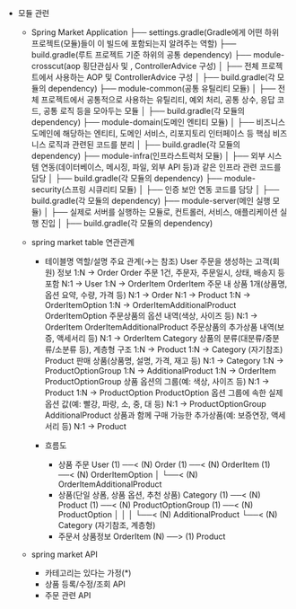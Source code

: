 * 모듈 관련

  * Spring Market Application
      ├── settings.gradle(Gradle에게 어떤 하위 프로젝트(모듈)들이 이 빌드에 포함되는지 알려주는 역할)
      ├── build.gradle(루트 프로젝트 기준 하위의 공통 dependency)
      ├── module-crosscut(aop 횡단관심사 및 , ControllerAdvice 구성)
      │ ├── 전체 프로젝트에서 사용하는 AOP 및 ControllerAdvice 구성
      │ ├── build.gradle(각 모듈의 dependency)
      ├── module-common(공통 유틸리티 모듈)
      │ ├── 전체 프로젝트에서 공통적으로 사용하는 유틸리티, 예외 처리, 공통 상수, 응답 코드, 공통 로직 등을 모아두는 모듈
      │ ├── build.gradle(각 모듈의 dependency)
      ├── module-domain(도메인 엔티티 모듈)
      │ ├── 비즈니스 도메인에 해당하는 엔티티, 도메인 서비스, 리포지토리 인터페이스 등 핵심 비즈니스 로직과 관련된 코드를 분리
      │ ├── build.gradle(각 모듈의 dependency)
      ├── module-infra(인프라스트럭처 모듈)
      │ ├── 외부 시스템 연동(데이터베이스, 메시징, 파일, 외부 API 등)과 같은 인프라 관련 코드를 담당
      │ ├── build.gradle(각 모듈의 dependency)
      ├── module-security(스프링 시큐리티 모듈)
      │ ├── 인증 보안 연동 코드를 담당
      │ ├── build.gradle(각 모듈의 dependency)
      ├── module-server(메인 실행 모듈)
      │ ├── 실제로 서버를 실행하는 모듈로, 컨트롤러, 서비스, 애플리케이션 실행 진입
      │ ├── build.gradle(각 모듈의 dependency)

  * spring market table 연관관계
    * 테이블명	                    역할/설명	                                                주요 관계(→는 참조)
      User	                        주문을 생성하는 고객(회원) 정보	                            1:N → Order
      Order	                        주문  1건, 주문자, 주문일시, 상태, 배송지 등 포함	                N:1 → User
                                                                                            1:N → OrderItem
      OrderItem	                    주문 내 상품 1개(상품명, 옵션 요약, 수량, 가격 등)	            N:1 → Order
                                                                                            N:1 → Product
                                                                                            1:N → OrderItemOption
                                                                                            1:N → OrderItemAdditionalProduct
      OrderItemOption	            주문상품의 옵션 내역(색상, 사이즈 등)	                        N:1 → OrderItem
      OrderItemAdditionalProduct	주문상품의 추가상품 내역(보증, 액세서리 등)	                    N:1 → OrderItem
      Category	                    상품의 분류(대분류/중분류/소분류 등), 계층형 구조	                1:N → Product
                                                                                            1:N → Category (자기참조)
      Product	                    판매 상품(상품명, 설명, 가격, 재고 등)	                        N:1 → Category
                                                                                            1:N → ProductOptionGroup
                                                                                            1:N → AdditionalProduct
                                                                                            1:N → OrderItem
      ProductOptionGroup	        상품 옵션의 그룹(예: 색상, 사이즈 등)	                        N:1 → Product
                                                                                            1:N → ProductOption
      ProductOption	                옵션 그룹에 속한 실제 옵션 값(예: 빨강, 파랑, 소, 중, 대 등)	    N:1 → ProductOptionGroup
      AdditionalProduct	            상품과 함께 구매 가능한 추가상품(예: 보증연장, 액세서리 등)	        N:1 → Product
   
    * 흐름도
      * 상품 주문
      User (1) ──< (N) Order (1) ──< (N) OrderItem (1) ──< (N) OrderItemOption
                                            │
                                            └──< (N) OrderItemAdditionalProduct
      * 상품(단일 상폼, 상품 옵션, 추천 상품)
      Category (1) ──< (N) Product (1) ──< (N) ProductOptionGroup (1) ──< (N) ProductOption
        │                     │
        │                     └──< (N) AdditionalProduct
        └──< (N) Category (자기참조, 계층형)
      * 주문서 상품정보
      OrderItem (N) ──> (1) Product


  * spring market API
    * 카테고리는 있다는 가정(*)
    * 상품 등록/수정/조회 API
    * 주문 관련 API